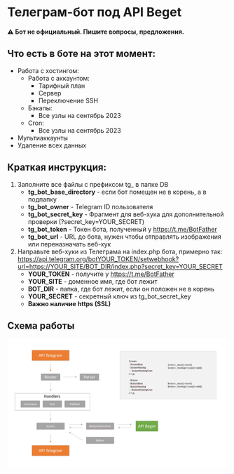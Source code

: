 # Телеграм-бот под API Beget

**⚠️ Бот не официальный. Пишите вопросы, предложения.**

## Что есть в боте на этот момент:

- Работа с хостингом:
   - Работа с аккаунтом:
      - Тарифный план
      - Сервер
      - Переключение SSH
   - Бэкапы:
      - Все узлы на сентябрь 2023
   - Cron:
      - Все узлы на сентябрь 2023
- Мультиаккаунты
- Удаление всех данных

## Краткая инструкция: 

1. Заполните все файлы с префиксом tg_ в папке DB
   - **tg_bot_base_directory** - если бот помещен не в корень, а в подпапку
   - **tg_bot_owner** - Telegram ID пользователя
   - **tg_bot_secret_key** - Фрагмент для веб-хука для дополнительной проверки (?secret_key=YOUR_SECRET)
   - **tg_bot_token** - Токен бота, полученный у https://t.me/BotFather
   - **tg_bot_url** - URL до бота, нужен чтобы отправлять изображения или переназначать веб-хук
2. Направьте веб-хуки из Телеграма на index.php бота, примерно так: https://api.telegram.org/botYOUR_TOKEN/setwebhook?url=https://YOUR_SITE/BOT_DIR/index.php?secret_key=YOUR_SECRET
   -  **YOUR_TOKEN** - получите у https://t.me/BotFather
   -  **YOUR_SITE** - доменное имя, где бот лежит
   -  **BOT_DIR** - папка, где бот лежит, если он положен не в корень
   -  **YOUR_SECRET** - секретный ключ из tg_bot_secret_key
   -  **Важно наличие https (SSL)**

  
## Схема работы
![](https://github.com/Feelosov/beget_tg_bot/blob/main/beget_bot_struct.jpg)

